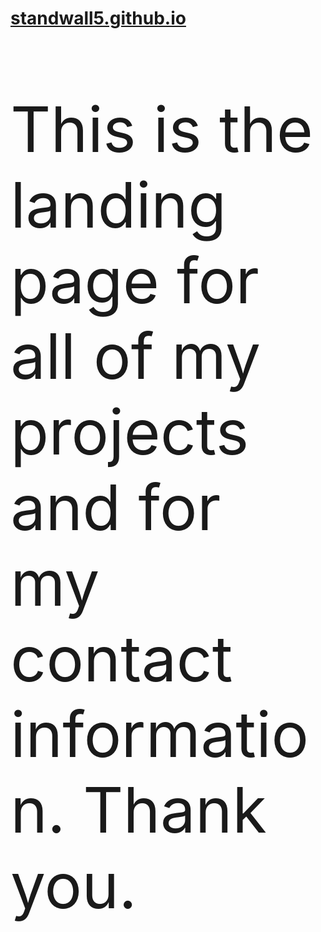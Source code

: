 <h1><a href="//standwall5.github.io" target="_blank">standwall5.github.io</a></h1>
<p style="font-size: 100px;">This is the landing page for all of my projects and for my contact information. Thank you.</p>
